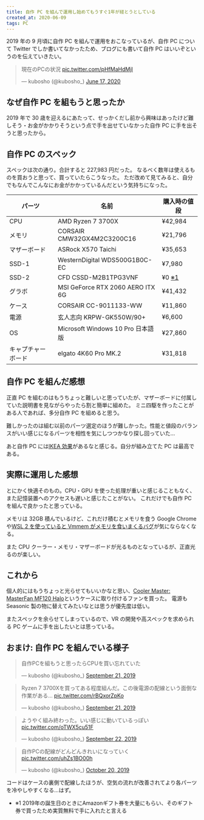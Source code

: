 ```yaml
---
title: 自作 PC を組んで運用し始めてもうすぐ1年が経とうとしている
created_at: 2020-06-09
tags: PC
---
```


2019 年の 9 月頃に自作 PC を組んで運用をおこなっているが、自作 PC について Twitter でしか書いてなかったため、ブログにも書いて自作 PC はいいぞというのを伝えていきたい。

<blockquote class="twitter-tweet"><p lang="ja" dir="ltr">現在のPCの状況 <a href="https://t.co/pHfMaHdMjI">pic.twitter.com/pHfMaHdMjI</a></p>&mdash; kubosho (@kubosho_) <a href="https://twitter.com/kubosho_/status/1273271843864973312?ref_src=twsrc%5Etfw">June 17, 2020</a></blockquote>

## なぜ自作 PC を組もうと思ったか

2019 年で 30 歳を迎えるにあたって、せっかくだし前から興味はあったけど難しそう・お金がかかりそうという点で手を出せていなかった自作 PC に手を出そうと思ったから。

## 自作 PC のスペック

スペックは次の通り。合計すると 227,983 円だった。
なるべく数年は使えるものを買おうと思って、買っていたらこうなった。
ただ改めて見てみると、自分でもなんでこんなにお金がかかっているんだという気持ちになった。

| パーツ             | 名前                              | 購入時の値段                    |
| ------------------ | --------------------------------- | ------------------------------- |
| CPU                | AMD Ryzen 7 3700X                 | ¥42,984                         |
| メモリ             | CORSAIR CMW32GX4M2C3200C16        | ¥21,796                         |
| マザーボード       | ASRock X570 Taichi                | ¥35,653                         |
| SSD-1              | WesternDigital WDS500G1B0C-EC     | ¥7,980                          |
| SSD-2              | CFD CSSD-M2B1TPG3VNF              | ¥0 <a href="#footnote-1">※1</a> |
| グラボ             | MSI GeForce RTX 2060 AERO ITX 6G  | ¥41,432                         |
| ケース             | CORSAIR CC-9011133-WW             | ¥11,860                         |
| 電源               | 玄人志向 KRPW-GK550W/90+          | ¥6,600                          |
| OS                 | Microsoft Windows 10 Pro 日本語版 | ¥27,860                         |
| キャプチャーボード | elgato 4K60 Pro MK.2              | ¥31,818                         |

## 自作 PC を組んだ感想

正直 PC を組むのはもうちょっと難しいと思っていたが、マザーボードに付属していた説明書を見ながらやったら割と簡単に組めた。
ミニ四駆を作ったことがある人であれば、多分自作 PC を組めると思う。

難しかったのは組む以前のパーツ選定のほうが難しかった。性能と値段のバランスがいい感じになるパーツを相性を気にしつつかなり探し回っていた…

あと自作 PC には[IKEA 効果](https://en.wikipedia.org/wiki/IKEA_effect)があるなと感じる。自分が組み立てた PC は最高である。

## 実際に運用した感想

とにかく快適そのもの。CPU・GPU を使った処理が重いと感じることもなく、また記憶装置へのアクセスも遅いと感じたことがない。
これだけでも自作 PC を組んで良かったと思っている。

メモリは 32GB 積んでいるけど、これだけ積むとメモリを食う Google Chrome や[WSL 2 を使っていると Vmmem がメモリを食いまくるバグ](https://github.com/microsoft/WSL/issues/4166)が気にならなくなる。

また CPU クーラー・メモリ・マザーボードが光るものとなっているが、正直光るのが楽しい。

## これから

個人的にはもうちょっと光らせてもいいかなと思い、[Cooler Master: MasterFan MF120 Halo](https://apac.coolermaster.com/jp/cooling/case-fan/masterfan-mf120-halo/)というケースに取り付けるファンを買った。
電源も Seasonic 製の物に替えてみたいなとは思うが優先度は低い。

またスペックを余らせてしまっているので、VR の開発や高スペックを求められる PC ゲームに手を出したいとは思っている。

## おまけ: 自作 PC を組んでいる様子

<blockquote class="twitter-tweet"><p lang="ja" dir="ltr">自作PCを組もうと思ったらCPUを買い忘れていた</p>&mdash; kubosho (@kubosho_) <a href="https://twitter.com/kubosho_/status/1175211827195568128?ref_src=twsrc%5Etfw">September 21, 2019</a></blockquote>
<blockquote class="twitter-tweet"><p lang="ja" dir="ltr">Ryzen 7 3700Xを買ってある程度組んだ。この後電源の配線という面倒な作業がある… <a href="https://t.co/rBQxorZpKo">pic.twitter.com/rBQxorZpKo</a></p>&mdash; kubosho (@kubosho_) <a href="https://twitter.com/kubosho_/status/1175457876011147264?ref_src=twsrc%5Etfw">September 21, 2019</a></blockquote>
<blockquote class="twitter-tweet"><p lang="ja" dir="ltr">ようやく組み終わった。いい感じに動いているっぽい <a href="https://t.co/oTWX5cu51F">pic.twitter.com/oTWX5cu51F</a></p>&mdash; kubosho (@kubosho_) <a href="https://twitter.com/kubosho_/status/1175815348047642624?ref_src=twsrc%5Etfw">September 22, 2019</a></blockquote>
<blockquote class="twitter-tweet"><p lang="ja" dir="ltr">自作PCの配線がどんどんきれいになっていく <a href="https://t.co/uhZs1BO00h">pic.twitter.com/uhZs1BO00h</a></p>&mdash; kubosho (@kubosho_) <a href="https://twitter.com/kubosho_/status/1185967932917997569?ref_src=twsrc%5Etfw">October 20, 2019</a></blockquote>

コードはケースの裏側で配線したほうが、空気の流れが改善されてより各パーツを冷やしやすくなる…はず。

<ul>
  <li id="footnote-1">※1 2019年の誕生日のときにAmazonギフト券を大量にもらい、そのギフト券で買ったため実質無料で手に入れたと言える</li>
</ul>

